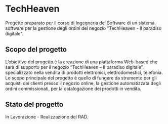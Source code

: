 # TechHeaven
Progetto preparato per il corso di Ingegneria del Software di un sistema software per la gestione degli ordini del negozio "TechHeaven - Il paradiso digitale".

## Scopo del progetto
L’obiettivo del progetto è la creazione di una piattaforma Web-based che sarà di supporto per il negozio “TechHeaven – Il paradiso digitale”, specializzato nella vendita di prodotti elettronici, elettrodomestici, telefonia.
Lo scopo principale del progetto è quello di fungere da strumento per gli acquisti dei clienti presso il negozio online, la gestione automatizzata degli ordini commissionati, per la catalogazione dei prodotti in vendita.

## Stato del progetto
In Lavorazione - Realizzazione del RAD.
